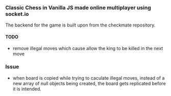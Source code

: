### Classic Chess in Vanilla JS made online multiplayer using socket.io

The backend for the game is built upon from the checkmate repository. 

#### TODO
- remove illegal moves which cause allow the king to be killed in the next move

### Issue
- when board is copied while trying to caculate illegal moves, instead of a new array of null objects being created, the board gets replicated before it is intended.